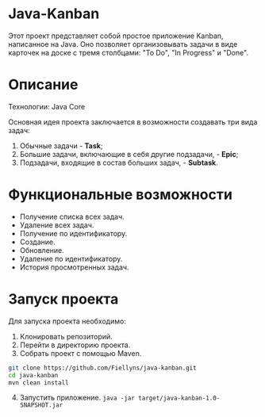 # Java-Kanban
Этот проект представляет собой простое приложение Kanban, написанное на Java. Оно позволяет организовывать задачи в виде карточек на доске с тремя столбцами: "To Do", "In Progress" и "Done".
# Описание

Технологии: Java Core

Основная идея проекта заключается в возможности создавать три вида задач:
1. Обычные задачи - **Task**;
2. Большие задачи, включающие в себя другие подзадачи, - **Epic**;
3. Подзадачи, входящие в состав больших задач, - **Subtask**.

# Функциональные возможности
- Получение списка всех задач.
- Удаление всех задач.
- Получение по идентификатору.
- Создание.
- Обновление.
- Удаление по идентификатору.
- История просмотренных задач.

# Запуск проекта
Для запуска проекта необходимо:

1. Клонировать репозиторий.
2. Перейти в директорию проекта.
3. Собрать проект с помощью Maven.
```sh
git clone https://github.com/Fiellyns/java-kanban.git
cd java-kanban
mvn clean install
```
4. Запустить приложение.
``java -jar target/java-kanban-1.0-SNAPSHOT.jar``
